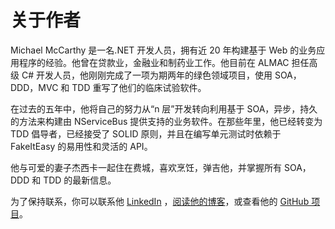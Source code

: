 # 关于作者

Michael McCarthy 是一名.NET 开发人员，拥有近 20 年构建基于 Web 的业务应用程序的经验。他曾在贷款业，金融业和制药业工作。他目前在 ALMAC 担任高级 C# 开发人员，他刚刚完成了一项为期两年的绿色领域项目，使用 SOA，DDD，MVC 和 TDD 重写了他们的临床试验软件。

在过去的五年中，他将自己的努力从“n 层”开发转向利用基于 SOA，异步，持久的方法来构建由 NServiceBus 提供支持的业务软件。在那些年里，他已经转变为 TDD 倡导者，已经接受了 SOLID 原则，并且在编写单元测试时依赖于 FakeItEasy 的易用性和灵活的 API。

他与可爱的妻子杰西卡一起住在费城，喜欢烹饪，弹吉他，并掌握所有 SOA，DDD 和 TDD 的最新信息。

为了保持联系，你可以联系他 [LinkedIn](https://www.linkedin.com/in/michaelgmccarthy) ，[阅读他的博客](https://mgmccarthy.wordpress.com)，或查看他的 [GitHub 项目](https://github.com/mgmccarthy)。
